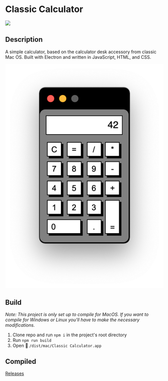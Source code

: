 # Classic Calculator

![](https://img.shields.io/github/license/ghall89/js-calc?style=for-the-badge)

## Description

A simple calculator, based on the calculator desk accessory from classic Mac OS. Built with Electron and written in JavaScript, HTML, and CSS.

![](./screenshot.png)

## Build

_Note: This project is only set up to compile for MacOS. If you want to compile for Windows or Linux you'll have to make the necessary modifications._

1. Clone repo and run `npm i` in the project's root directory
2. Run `npm run build`
3. Open 📁 `/dist/mac/Classic Calculator.app`

## Compiled

[Releases](https://github.com/ghall89/js-calc/releases)
